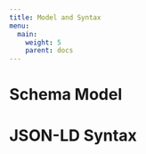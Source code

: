 ```yaml
---
title: Model and Syntax
menu: 
  main:
    weight: 5
    parent: docs
---
```


# Schema Model


# JSON-LD Syntax
